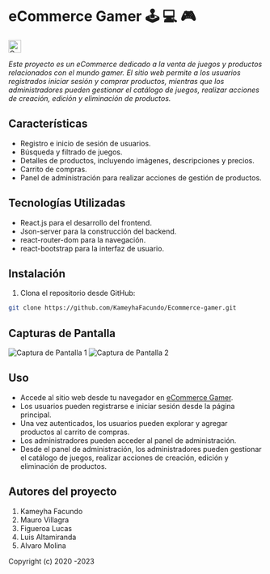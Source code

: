 # eCommerce Gamer :joystick: :computer: :video_game:

<!-- ![Logo del Proyecto](https://res.cloudinary.com/dol1ba0ld/image/upload/v1692860070/asd/image-removebg-preview_58_gqj88c.png) -->

<img
  src="https://res.cloudinary.com/dol1ba0ld/image/upload/v1692860070/asd/image-removebg-preview_58_gqj88c.png"
  alt="Cat with Tears of Joy"
  width="25"
  height="25"
/>

_Este proyecto es un eCommerce dedicado a la venta de juegos y productos relacionados con el mundo gamer. El sitio web permite a los usuarios registrados iniciar sesión y comprar productos, mientras que los administradores pueden gestionar el catálogo de juegos, realizar acciones de creación, edición y eliminación de productos._

## Características

- Registro e inicio de sesión de usuarios.
- Búsqueda y filtrado de juegos.
- Detalles de productos, incluyendo imágenes, descripciones y precios.
- Carrito de compras.
- Panel de administración para realizar acciones de gestión de productos.

## Tecnologías Utilizadas

- React.js para el desarrollo del frontend.
- Json-server para la construcción del backend.
- react-router-dom para la navegación.
- react-bootstrap para la interfaz de usuario.

## Instalación

1. Clona el repositorio desde GitHub:

```bash
git clone https://github.com/KameyhaFacundo/Ecommerce-gamer.git
```

## Capturas de Pantalla

![Captura de Pantalla 1](url_de_captura_1.png)
![Captura de Pantalla 2](url_de_captura_2.png)

## Uso

- Accede al sitio web desde tu navegador en [eCommerce Gamer](https://rollinggamer.netlify.app/).
- Los usuarios pueden registrarse e iniciar sesión desde la página principal.
- Una vez autenticados, los usuarios pueden explorar y agregar productos al carrito de compras.
- Los administradores pueden acceder al panel de administración.
- Desde el panel de administración, los administradores pueden gestionar el catálogo de juegos, realizar acciones de creación, edición y eliminación de productos.

## Autores del proyecto

1. Kameyha Facundo
2. Mauro Villagra
3. Figueroa Lucas
4. Luis Altamiranda
5. Alvaro Molina

Copyright (c) 2020 -2023
